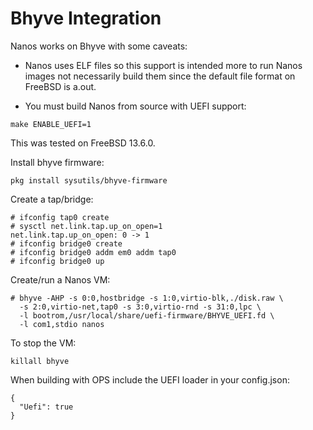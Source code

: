 # Bhyve Integration

Nanos works on Bhyve with some caveats:

* Nanos uses ELF files so this support is intended more to run Nanos
  images not necessarily build them since the default file format on
  FreeBSD is a.out.

* You must build Nanos from source with UEFI support:

```
make ENABLE_UEFI=1
```

This was tested on FreeBSD 13.6.0.

Install bhyve firmware:

```
pkg install sysutils/bhyve-firmware 
```

Create a tap/bridge:

```
# ifconfig tap0 create
# sysctl net.link.tap.up_on_open=1
net.link.tap.up_on_open: 0 -> 1
# ifconfig bridge0 create
# ifconfig bridge0 addm em0 addm tap0
# ifconfig bridge0 up
```

Create/run a Nanos VM:

```
# bhyve -AHP -s 0:0,hostbridge -s 1:0,virtio-blk,./disk.raw \
  -s 2:0,virtio-net,tap0 -s 3:0,virtio-rnd -s 31:0,lpc \
  -l bootrom,/usr/local/share/uefi-firmware/BHYVE_UEFI.fd \
  -l com1,stdio nanos
```

To stop the VM:

```
killall bhyve
```

When building with OPS include the UEFI loader in your config.json:

```
{
  "Uefi": true
}
```
